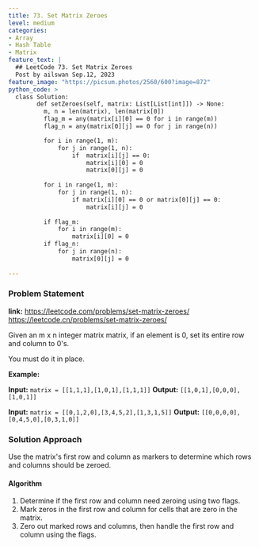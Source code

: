 ```yaml
---
title: 73. Set Matrix Zeroes
level: medium
categories:
- Array
- Hash Table
- Matrix
feature_text: |
  ## LeetCode 73. Set Matrix Zeroes
  Post by ailswan Sep.12, 2023
feature_image: "https://picsum.photos/2560/600?image=872"
python_code: >
  class Solution:
        def setZeroes(self, matrix: List[List[int]]) -> None:
          m, n = len(matrix), len(matrix[0])
          flag_m = any(matrix[i][0] == 0 for i in range(m))
          flag_n = any(matrix[0][j] == 0 for j in range(n))

          for i in range(1, m):
              for j in range(1, n):
                  if  matrix[i][j] == 0:
                      matrix[i][0] = 0 
                      matrix[0][j] = 0
          
          for i in range(1, m):
              for j in range(1, n):
                  if matrix[i][0] == 0 or matrix[0][j] == 0:
                      matrix[i][j] = 0
                  
          if flag_m:
              for i in range(m):
                  matrix[i][0] = 0
          if flag_n:
              for j in range(n):
                  matrix[0][j] = 0
    
---
```


### Problem Statement
**link:**
https://leetcode.com/problems/set-matrix-zeroes/
https://leetcode.cn/problems/set-matrix-zeroes/

Given an m x n integer matrix matrix, if an element is 0, set its entire row and column to 0's.

You must do it in place.

**Example:**

**Input:** `matrix = [[1,1,1],[1,0,1],[1,1,1]]`
**Output:** `[[1,0,1],[0,0,0],[1,0,1]]`
 
**Input:** `matrix = [[0,1,2,0],[3,4,5,2],[1,3,1,5]]`
**Output:** `[[0,0,0,0],[0,4,5,0],[0,3,1,0]]`
 

### Solution Approach
Use the matrix's first row and column as markers to determine which rows and columns should be zeroed.

 
#### Algorithm
 
1. Determine if the first row and column need zeroing using two flags.
2. Mark zeros in the first row and column for cells that are zero in the matrix.
3. Zero out marked rows and columns, then handle the first row and column using the flags.